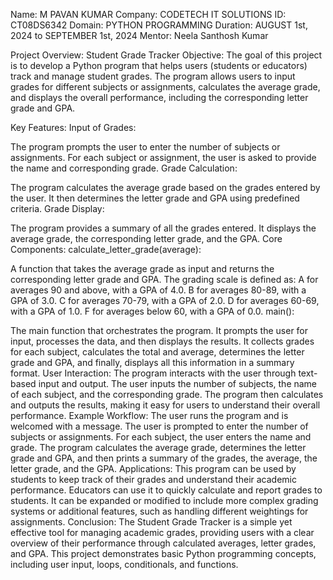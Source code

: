 Name: M PAVAN KUMAR
Company: CODETECH IT SOLUTIONS
ID: CT08DS6342
Domain: PYTHON PROGRAMMING
Duration: AUGUST 1st, 2024 to SEPTEMBER 1st, 2024
Mentor:  Neela Santhosh Kumar 


Project Overview: Student Grade Tracker
Objective:
The goal of this project is to develop a Python program that helps users (students or educators) track and manage student grades. The program allows users to input grades for different subjects or assignments, calculates the average grade, and displays the overall performance, including the corresponding letter grade and GPA.

Key Features:
Input of Grades:

The program prompts the user to enter the number of subjects or assignments.
For each subject or assignment, the user is asked to provide the name and corresponding grade.
Grade Calculation:

The program calculates the average grade based on the grades entered by the user.
It then determines the letter grade and GPA using predefined criteria.
Grade Display:

The program provides a summary of all the grades entered.
It displays the average grade, the corresponding letter grade, and the GPA.
Core Components:
calculate_letter_grade(average):

A function that takes the average grade as input and returns the corresponding letter grade and GPA.
The grading scale is defined as:
A for averages 90 and above, with a GPA of 4.0.
B for averages 80-89, with a GPA of 3.0.
C for averages 70-79, with a GPA of 2.0.
D for averages 60-69, with a GPA of 1.0.
F for averages below 60, with a GPA of 0.0.
main():

The main function that orchestrates the program.
It prompts the user for input, processes the data, and then displays the results.
It collects grades for each subject, calculates the total and average, determines the letter grade and GPA, and finally, displays all this information in a summary format.
User Interaction:
The program interacts with the user through text-based input and output.
The user inputs the number of subjects, the name of each subject, and the corresponding grade.
The program then calculates and outputs the results, making it easy for users to understand their overall performance.
Example Workflow:
The user runs the program and is welcomed with a message.
The user is prompted to enter the number of subjects or assignments.
For each subject, the user enters the name and grade.
The program calculates the average grade, determines the letter grade and GPA, and then prints a summary of the grades, the average, the letter grade, and the GPA.
Applications:
This program can be used by students to keep track of their grades and understand their academic performance.
Educators can use it to quickly calculate and report grades to students.
It can be expanded or modified to include more complex grading systems or additional features, such as handling different weightings for assignments.
Conclusion:
The Student Grade Tracker is a simple yet effective tool for managing academic grades, providing users with a clear overview of their performance through calculated averages, letter grades, and GPA. This project demonstrates basic Python programming concepts, including user input, loops, conditionals, and functions.







